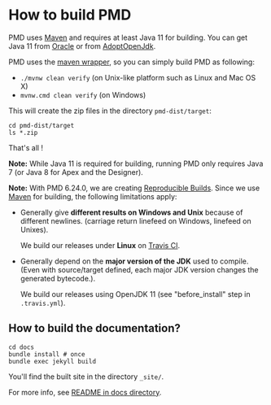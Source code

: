 # How to build PMD

PMD uses [Maven](https://maven.apache.org/) and requires at least Java 11 for building.
You can get Java 11 from [Oracle](http://www.oracle.com/technetwork/java/javase/downloads/index.html)
or from [AdoptOpenJdk](https://adoptopenjdk.net/).

PMD uses the [maven wrapper](https://github.com/takari/maven-wrapper), so you can simply build PMD as following:

*   `./mvnw clean verify` (on Unix-like platform such as Linux and Mac OS X)
*   `mvnw.cmd clean verify` (on Windows)

This will create the zip files in the directory `pmd-dist/target`:

    cd pmd-dist/target
    ls *.zip

That's all !

**Note:** While Java 11 is required for building, running PMD only requires Java 7 (or Java 8 for Apex and the Designer).

**Note:** With PMD 6.24.0, we are creating [Reproducible Builds](https://reproducible-builds.org/). Since we use
[Maven](https://maven.apache.org/guides/mini/guide-reproducible-builds.html) for building, the following
limitations apply:

*   Generally give **different results on Windows and Unix** because of different newlines.
    (carriage return linefeed on Windows, linefeed on Unixes).
    
    We build our releases under **Linux** on [Travis CI](https://travis-ci.com/pmd/pmd).

*   Generally depend on the **major version of the JDK** used to compile. (Even with source/target defined,
    each major JDK version changes the generated bytecode.).
    
    We build our releases using OpenJDK 11 (see "before_install" step in `.travis.yml`).

## How to build the documentation?

    cd docs
    bundle install # once
    bundle exec jekyll build

You'll find the built site in the directory `_site/`.

For more info, see [README in docs directory](docs/README.md).
